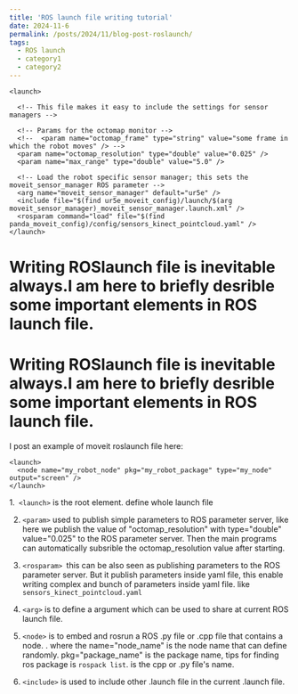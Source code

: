 ```yaml
---
title: 'ROS launch file writing tutorial'
date: 2024-11-6
permalink: /posts/2024/11/blog-post-roslaunch/
tags:
  - ROS launch
  - category1
  - category2
---
```

```
<launch>

  <!-- This file makes it easy to include the settings for sensor managers -->  

  <!-- Params for the octomap monitor -->
  <!--  <param name="octomap_frame" type="string" value="some frame in which the robot moves" /> -->
  <param name="octomap_resolution" type="double" value="0.025" />
  <param name="max_range" type="double" value="5.0" />

  <!-- Load the robot specific sensor manager; this sets the moveit_sensor_manager ROS parameter -->
  <arg name="moveit_sensor_manager" default="ur5e" />
  <include file="$(find ur5e_moveit_config)/launch/$(arg moveit_sensor_manager)_moveit_sensor_manager.launch.xml" />
  <rosparam command="load" file="$(find panda_moveit_config)/config/sensors_kinect_pointcloud.yaml" />
</launch>
```

# Writing ROSlaunch file is inevitable always.I am here to briefly desrible some important elements in ROS launch file.

# Writing ROSlaunch file is inevitable always.I am here to briefly desrible some important elements in ROS launch file.

I post an example of moveit roslaunch file here:



```
<launch>
  <node name="my_robot_node" pkg="my_robot_package" type="my_node" output="screen" />
</launch>

```

1.` <launch>` is the root element. define whole launch file

2. `<param>` used to publish simple parameters to ROS parameter server, like here we publish the value of "octomap_resolution" with type="double" value="0.025" to the ROS parameter server. Then the main programs can automatically subsrible the  octomap_resolution value after starting.

3. `<rosparam> `this can be also seen as publishing parameters to the ROS parameter server. But it publish parameters inside yaml file, this enable writing complex and bunch of parameters inside yaml file. like `sensors_kinect_pointcloud.yaml`

4. `<arg>` is to define a argument which can be used to share at current ROS launch file.

5. `<node>` is to embed and rosrun a ROS .py file or .cpp file that contains a node.  <node name="node_name" pkg="package_name" type="executable_name" output="screen" />. where the name="node_name" is the node name that can define randomly. pkg="package_name" is the package name, tips for finding ros package is `rospack list`. <type> is the cpp or .py file's name.

6. `<include>` is used to include other .launch file in the current .launch file. 

